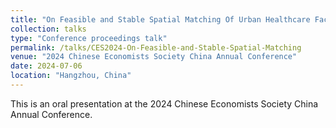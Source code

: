 ```yaml
---
title: "On Feasible and Stable Spatial Matching Of Urban Healthcare Facilities and Population"
collection: talks
type: "Conference proceedings talk"
permalink: /talks/CES2024-On-Feasible-and-Stable-Spatial-Matching
venue: "2024 Chinese Economists Society China Annual Conference"
date: 2024-07-06
location: "Hangzhou, China"
---
```


This is an oral presentation at the 2024 Chinese Economists Society China Annual Conference.
